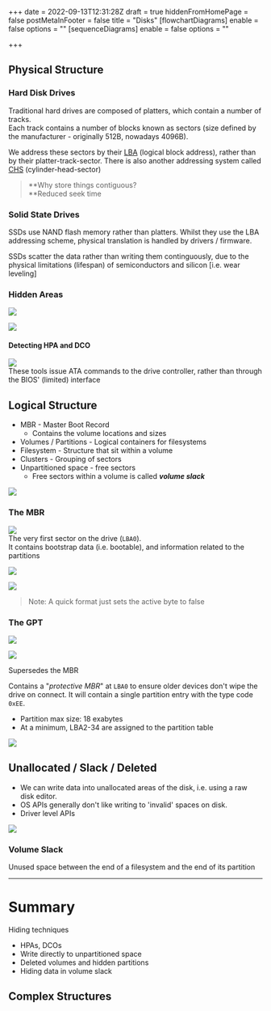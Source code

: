 +++
date = 2022-09-13T12:31:28Z
draft = true
hiddenFromHomePage = false
postMetaInFooter = false
title = "Disks"
[flowchartDiagrams]
enable = false
options = ""
[sequenceDiagrams]
enable = false
options = ""

+++
## Physical Structure

### Hard Disk Drives

Traditional hard drives are composed of platters, which contain a number of tracks.  
Each track contains a number of blocks known as sectors (size defined by the manufacturer - originally 512B, nowadays 4096B).

We address these sectors by their [LBA](https://en.wikipedia.org/wiki/Logical_block_addressing) (logical block address), rather than by their platter-track-sector. There is also another addressing system called [CHS](Cylinder-head-sector) (cylinder-head-sector)

> **Why store things contiguous?  
> \**Reduced seek time

### Solid State Drives

SSDs use NAND flash memory rather than platters. Whilst they use the LBA addressing scheme, physical translation is handled by drivers / firmware.

SSDs scatter the data rather than writing them continguously, due to the physical limitations (lifespan) of semiconductors and silicon \[i.e. wear leveling\]

### Hidden Areas

![](/uploads/snipaste_2022-09-19_19-47-42.jpg)

![](/uploads/snipaste_2022-09-19_19-51-46.jpg)

#### Detecting HPA and DCO

![](/uploads/snipaste_2022-09-19_19-56-23.jpg)  
These tools issue ATA commands to the drive controller, rather than through the BIOS' (limited) interface

## Logical Structure

* MBR - Master Boot Record
  * Contains the volume locations and sizes
* Volumes / Partitions - Logical containers for filesystems
* Filesystem - Structure that sit within a volume
* Clusters - Grouping of sectors
* Unpartitioned space - free sectors
  * Free sectors within a volume is called **_volume slack_**

![](/uploads/snipaste_2022-09-19_19-59-32.jpg)

### The MBR

![](/uploads/snipaste_2022-09-19_20-00-55.jpg)  
The very first sector on the drive (`LBA0`).  
It contains bootstrap data (i.e. bootable), and information related to the partitions

![](/uploads/snipaste_2022-09-19_20-02-17.jpg)

![](/uploads/snipaste_2022-09-19_20-02-39.jpg)

> Note: A quick format just sets the active byte to false

### The GPT

![](/uploads/snipaste_2022-09-19_20-06-40.jpg)

![](/uploads/snipaste_2022-09-19_20-06-51.jpg)

Supersedes the MBR

Contains a "_protective MBR_" at `LBA0` to ensure older devices don't wipe the drive on connect. It will contain a single partition entry with the type code `0xEE`.

* Partition max size: 18 exabytes
* At a minimum, LBA2-34 are assigned to the partition table

![](/uploads/snipaste_2022-09-19_20-08-52.jpg)

## Unallocated / Slack / Deleted

* We can write data into unallocated areas of the disk, i.e. using a raw disk editor.
* OS APIs generally don't like writing to 'invalid' spaces on disk.
* Driver level APIs

![](/uploads/snipaste_2022-09-19_20-13-53.jpg)

### Volume Slack

Unused space between the end of a filesystem and the end of its partition

***

# Summary

Hiding techniques

* HPAs, DCOs
* Write directly to unpartitioned space
* Deleted volumes and hidden partitions
* Hiding data in volume slack

## Complex Structures

## 